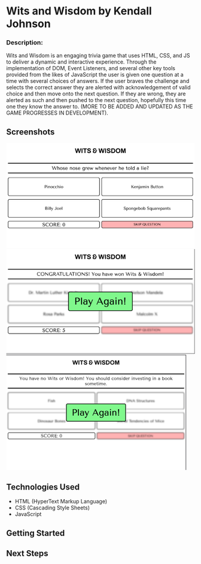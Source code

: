 # Wits and Wisdom by Kendall Johnson
### Description:
Wits and Wisdom is an engaging trivia game that uses HTML, CSS, and JS to deliver a dynamic and interactive experience. Through the implementation of DOM, Event Listeners, and several other key tools provided from the likes of JavaScript the user is given one question at a time with several choices of answers. If the user braves the challenge and selects the correct answer they are alerted with acknowledgement of valid choice and then move onto the next question. If they are wrong, they are alerted as such and then pushed to the next question, hopefully this time one they know the answer to. (MORE TO BE ADDED AND UPDATED AS THE GAME PROGRESSES IN DEVELOPMENT).

## Screenshots
![main page](/screenshots/startingScreen.png)
![when you win the game](/screenshots/winScreen.png)
![when you lose the game](/screenshots/loseScreen.png)


## Technologies Used
- HTML (HyperText Markup Language)
- CSS (Cascading Style Sheets)
- JavaScript

## Getting Started

## Next Steps

